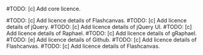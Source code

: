 #TODO: [c] Add core licence.

#TODO: [c] Add licence details of Flashcanvas.
#TODO: [c] Add licence details of jQuery.
#TODO: [c] Add licence details of jQuery UI.
#TODO: [c] Add licence details of Raphael.
#TODO: [c] Add licence details of gRaphael.
#TODO: [e] Add licence details of Github.
#TODO: [c] Add licence details of Flashcanvas.
#TODO: [c] Add licence details of Flashcanvas.
